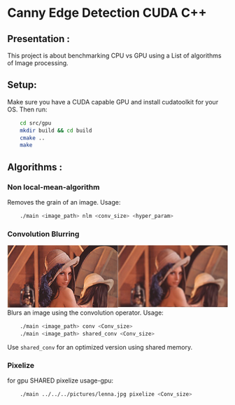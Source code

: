 # Canny Edge Detection CUDA C++

## Presentation :
This project is about benchmarking CPU vs GPU using
a List of algorithms of Image processing.

## Setup:
Make sure you have a CUDA capable GPU and install cudatoolkit for your OS.
Then run:
```bash
    cd src/gpu
    mkdir build && cd build
    cmake ..
    make
```

## Algorithms :
### Non local-mean-algorithm
Removes the grain of an image.
Usage:
```bash
    ./main <image_path> nlm <conv_size> <hyper_param>
```

### Convolution Blurring
![conv_res](images/conv_res.jpg)
Blurs an image using the convolution operator.
Usage:
```bash
    ./main <image_path> conv <Conv_size>
    ./main <image_path> shared_conv <Conv_size>
```
Use `shared_conv` for an optimized version using shared memory.

### Pixelize
for gpu SHARED pixelize
usage-gpu:  
```bash
    ./main ../../../pictures/lenna.jpg pixelize <Conv_size>
```